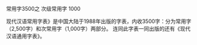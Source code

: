 常用字3500之  次级常用字 1000

现代汉语常用字表》是中国大陆于1988年出版的字表，内收3500字：分为常用字（2,500字）和次常用字（1,000字）两部分。
连同此字表一同出版的还有《现代汉语通用字表》。




